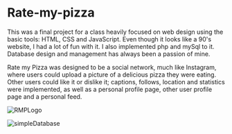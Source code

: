 # Rate-my-pizza
This was a final project for a class heavily focused on web design using the basic tools: HTML, CSS and JavaScript. Even though it looks like a 90's 
website, I had a lot of fun with it. I also implemented php and mySql to it. Database design and management has always been a passion of mine.

Rate my Pizza was designed to be a social network, much like Instagram, where users could upload a picture of a delicious pizza they were eating. Other users
could like it or dislike it; captions, follows, location and statistics were implemented, as well as a personal profile page, other user profile page and a personal 
feed.


![RMPLogo](https://user-images.githubusercontent.com/95395167/165219833-e69f34ae-f898-42fb-bb61-db1f797ef6e9.png)

![simpleDatabase](https://user-images.githubusercontent.com/95395167/165220159-ac31a4ac-7dcc-471f-8e12-100508717bdf.PNG)
